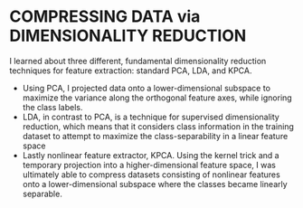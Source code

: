 # COMPRESSING DATA via DIMENSIONALITY REDUCTION

I learned about three different, fundamental dimensionality reduction techniques 
for feature extraction: standard PCA, LDA, and KPCA. 

- Using PCA, I projected data onto a lower-dimensional subspace to maximize the variance along the orthogonal feature axes, 
while ignoring the class labels. 
- LDA, in contrast to PCA, is a technique for supervised dimensionality reduction, 
which means that it considers class information in the training dataset to attempt to maximize the 
class-separability in a linear feature space
- Lastly nonlinear feature extractor, KPCA. 
Using the kernel trick and a temporary projection into a higher-dimensional feature space, 
I was ultimately able to compress datasets consisting of nonlinear features onto a lower-dimensional 
subspace where the classes became linearly separable.
